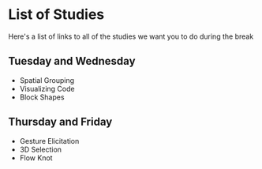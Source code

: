 # List of Studies
Here's a list of links to all of the studies we want you to do during the break

## Tuesday and Wednesday
- Spatial Grouping
- Visualizing Code
- Block Shapes

## Thursday and Friday
- Gesture Elicitation
- 3D Selection
- Flow Knot